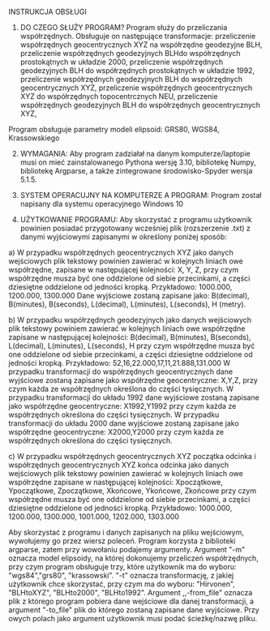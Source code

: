 INSTRUKCJA OBSŁUGI

1. DO CZEGO SŁUŻY PROGRAM?
Program służy do przeliczania współrzędnych. Obsługuje on następujące transformacje:
przeliczenie współrzędnych geocentrycznych XYZ na współrzędne geodezyjne BLH, 
przeliczenie współrzędnych geodezyjnych BLHdo współrzędnych prostokątnych w układzie 2000, 
przeliczenie współrzędnych geodezyjnych BLH do współrzędnych prostokątnych w układzie 1992, 
przeliczenie współrzędnych geodezyjnych BLH do współrzędnych geocentrycznych XYZ, 
przeliczenie współrzędnych geocentrycznych XYZ do współrzędnych topocentrcznych NEU, 
przeliczenie współrzędnych geodezyjnych BLH do współrzędnych geocentrycznych XYZ, 

Program obsługuje parametry modeli elipsoid: GRS80, WGS84, Krassowskiego

2. WYMAGANIA:
Aby program zadziałał na danym komputerze/laptopie musi on mieć zainstalowanego Pythona wersję 3.10, bibliotekę Numpy, bibliotekę Argparse, a także zintegrowane środowisko-Spyder wersja 5.1.5.

3. SYSTEM OPERACUJNY NA KOMPUTERZE A PROGRAM:
Program został napisany dla systemu operacyjnego Windows 10

4. UŻYTKOWANIE PROGRAMU:
Aby skorzystać z programu użytkownik powinien posiadać przygotowany wcześniej plik (rozszerzenie .txt) z danymi wyjściowymi zapisanymi w określony poniżej sposób:

a) W przypadku współrzędnych geocentrycznych XYZ jako danych wejściowych plik tekstowy powinien zawierać w kolejnych liniach owe 
współrzędne, zapisane w następującej kolejności: X, Y, Z, przy czym współrzędne musza być one oddzielone od siebie przecinkami, 
a części dziesiętne oddzielone od jedności kropką. 
Przykładowo: 1000.000, 1200.000, 1300.000
Dane wyjściowe zostaną zapisane jako: B(decimal), B(minutes), B(seconds), L(decimal), L(minutes), L(seconds), H (metry).

b) W przypadku współrzędnych geodezyjnych jako danych wejściowych plik tekstowy powiniem zawierać w kolejnych liniach owe współrzędne 
zapisane w następującej kolejności: B(decimal), B(minutes), B(seconds), L(decimal), L(minutes), L(seconds), H przy czym współrzędne musza być one oddzielone od siebie przecinkami, a części dziesiętne oddzielone od jedności kropką.
Przykładowo: 52,16,22.000,17,11,21.888,131.000
W przypadku transformacji do współrzędnych geocentrycznych dane wyjściowe zostaną zapisane jako współrzędne geocentryczne: X,Y,Z, 
przy czym każda ze współrzędnych określona do części tysięcznych. 
W przypadku transformacji do układu 1992 dane wyjściowe zostaną zapisane jako współrzędne geocentryczne: X1992,Y1992 
przy czym każda ze współrzędnych określona do części tysięcznych.
W przypadku transformacji do układu 2000 dane wyjściowe zostaną zapisane jako współrzędne geocentryczne: X2000,Y2000 
przy czym każda ze współrzędnych określona do części tysięcznych.


c) W przypadku współrzędnych geocentrycznych XYZ początka odcinka i współrzędnych geocentrycznych XYZ końca odcinka jako danych wejściowych
plik tekstowy powinien zawierać w kolejnych liniach owe współrzędne zapisane w następującej kolejności:
Xpoczątkowe, Ypoczątkowe, Zpoczątkowe, Xkońcowe, Ykońcowe, Zkońcowe  przy czym współrzędne musza być one oddzielone od siebie przecinkami,
a części dziesiętne oddzielone od jedności kropką. 
Przykładowo:  1000.000, 1200.000, 1300.000, 1001.000, 1202.000, 1303.000

Aby skorzystać z programu i danych zapisanych na pliku wejściowym, wywołujemy go przez wiersz poleceń. Program korzysta z biblioteki argparse, 
zatem przy wowołaniu podajemy argumenty. Argument "-m" oznacza model elipsoidy, na której dokonujemy przeliczeń współrzędnych, przy czym program obsługuje trzy, które użytkownik ma do wyboru: "wgs84","grs80", "krassowski".
"-t" oznacza transformację, z jakiej użytkownik chce skorzystać, przy czym ma do wyboru: "Hirvonen", "BLHtoXYZ", "BLHto2000", "BLHto1992".
Argument ,,-from_file" oznacza plik z którego program pobiera dane wejściowe dla danej transformacji, a argument "-to_file" plik do którego zostaną zapisane dane wyjściowe. Przy owych polach jako argument użytkownik musi podać ścieżkę/nazwę pliku.

